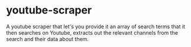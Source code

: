 # youtube-scraper
A youtube scraper that let's you provide it an array of search terms that it then searches on Youtube, extracts out the relevant channels from the search and their data about them.
